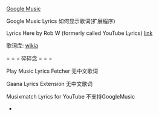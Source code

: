
[Google Music](https://play.google.com/music)

Google Music Lyrics 如何显示歌词(扩展程序)

Lyrics Here by Rob W
(formerly called YouTube Lyrics) [link](https://chrome.google.com/webstore/detail/lyrics-here-by-rob-w/lifkpflabnobkgbjpcmocmgcajlecbcp)

歌词库: [wikia](http://lyrics.wikia.com/wiki/光良:天堂)

= = = 碎碎念 = = =

Play Music Lyrics Fetcher
无中文歌词

Gaana Lyrics Extension
无中文歌词

Musixmatch Lyrics for YouTube
不支持GoogleMusic


-
